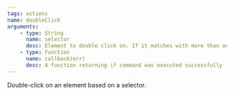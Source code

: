```yaml
---
tags: actions
name: doubleClick
arguments:
    - type: String
      name: selector
      desc: Element to double click on. If it matches with more than on DOM-element it automatically clicks on the first element
    - type: Function
      name: callback(err)
      desc: A function returning if command was executed successfully
---
```


Double-click on an element based on a selector.